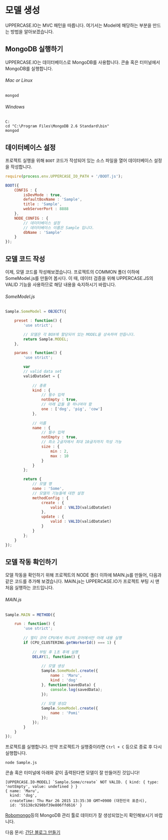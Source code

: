 # 모델 생성
UPPERCASE.IO는 MVC 패턴을 따릅니다. 여기서는 Model에 해당하는 부분을 만드는 방법을 알아보겠습니다.

## MongoDB 실행하기
UPPERCASE.IO는 데이터베이스로 MongoDB를 사용합니다. 콘솔 혹은 터미널에서 MongoDB를 실행합니다.

###### Mac or Linux
```
mongod
```

###### Windows
```
C:
cd "C:\Program Files\MongoDB 2.6 Standard\bin"
mongod
```

## 데이터베이스 설정
프로젝트 실행을 위해 `BOOT` 코드가 작성되어 있는 소스 파일을 열어 데이터베이스 설정을 작성합니다.

```javascript
require(process.env.UPPERCASE_IO_PATH + '/BOOT.js');

BOOT({
	CONFIG : {
        isDevMode : true,
		defaultBoxName : 'Sample',
        title : 'Sample',
		webServerPort : 8888
	},
	NODE_CONFIG : {
	    // 데이터베이스 설정
		// 데이터베이스 이름은 Sample 입니다.
		dbName : 'Sample'
	}
});
```

## 모델 코드 작성
이제, 모델 코드를 작성해보겠습니다. 프로젝트의 COMMON 폴더 이하에 SomeModel.js를 만들어 봅시다. 이 때, 데이터 검증을 위해 UPPERCASE.JS의 VALID 기능을 사용하므로 해당 내용을 숙지하시기 바랍니다.

###### SomeModel.js
```javascript
Sample.SomeModel = OBJECT({

	preset : function() {
		'use strict';

		// 모델은 각 BOX에 할당되어 있는 MODEL을 상속하여 만듭니다.
		return Sample.MODEL;
	},

	params : function() {
		'use strict';

		var
		// valid data set
		validDataSet = {
			
			// 종류
			kind : {
				// 필수 입력
				notEmpty : true,
				// 아래 값들 중 하나여야 함
				one : ['dog', 'pig', 'cow']
			},
			
			// 이름
			name : {
				// 필수 입력
				notEmpty : true,
				// 최소 2글자에서 최대 10글자까지 작성 가능
				size : {
					min : 2,
					max : 10
				}
			}
		};

		return {
			// 모델 명
			name : 'Some',
			// 모델의 기능들에 대한 설정
			methodConfig : {
				create : {
					valid : VALID(validDataSet)
				},
				update : {
					valid : VALID(validDataSet)
				}
			}
		};
	}
});
```

## 모델 작동 확인하기
모델 작동을 확인하기 위해 프로젝트의 NODE 폴더 이하에 MAIN.js를 만들어, 다음과 같은 코드를 추가해 보겠습니다. MAIN.js는 UPPERCASE.IO가 프로젝트 부팅 시 맨 처음 실행하는 코드입니다.

###### MAIN.js
```javascript
Sample.MAIN = METHOD({

	run : function() {
		'use strict';
		
		// 멀티 코어 CPU에서 하나의 코어에서만 아래 내용 실행
		if (CPU_CLUSTERING.getWorkerId() === 1) {
			
			// 부팅 후 1초 후에 실행
			DELAY(1, function() {
				
				// 모델 생성
				Sample.SomeModel.create({
					name : 'Maru',
					kind : 'dog'
				}, function(savedData) {
					console.log(savedData);
				});
				
				// 모델 생성2
				Sample.SomeModel.create({
					name : 'Pomi'
				});
			});
		}
	}
});
```

프로젝트를 실행합니다. 만약 프로젝트가 실행중이라면 `Ctrl + C` 등으로 종료 후 다시 실행합니다.

```
node Sample.js
```

콘솔 혹은 터미널에 아래와 같이 출력된다면 모델이 잘 만들어진 것입니다!

```
[UPPERCASE.IO-MODEL] `Sample.Some/create` NOT VALID. { kind: { type: 'notEmpty', value: undefined } }
{ name: 'Maru',
  kind: 'dog',
  createTime: Thu Mar 26 2015 13:35:30 GMT+0900 (대한민국 표준시),
  id: '55138c9298bf39e806ffd616' }
```

[Robomongo](http://www.robomongo.org)등의 MongoDB 관리 툴로 데이터가 잘 생성되었는지 확인해보시기 바랍니다.

다음 문서: [간단 블로그 만들기](MAKE_BLOG.md)